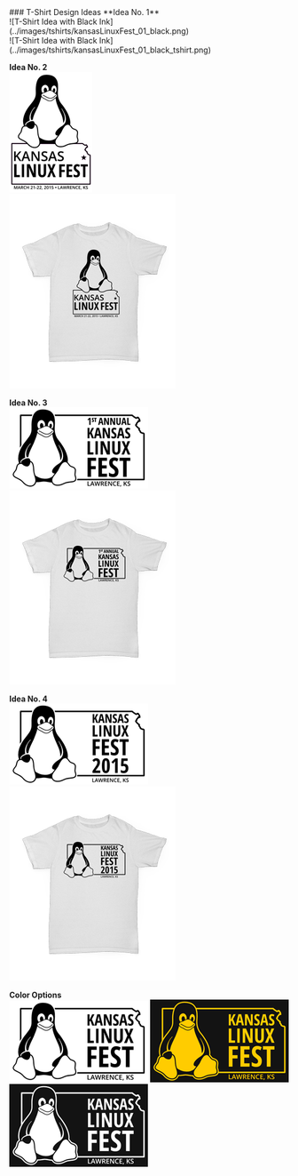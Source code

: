 <link href="tshirts.css" rel="stylesheet"/>
### T-Shirt Design Ideas
**Idea No. 1**<br/>
<span class="design-center">
![T-Shirt Idea with Black Ink](../images/tshirts/kansasLinuxFest_01_black.png)
</span><br/>
![T-Shirt Idea with Black Ink](../images/tshirts/kansasLinuxFest_01_black_tshirt.png)

**Idea No. 2**<br/>
<span class="design-center">
![T-Shirt Idea with Black Ink](../images/tshirts/kansasLinuxFest_02_black.png)
</span><br/>
![T-Shirt Idea with Black Ink](../images/tshirts/kansasLinuxFest_02_black_tshirt.png)

**Idea No. 3**<br/>
<span class="design-center">
![T-Shirt Idea with Black Ink](../images/tshirts/kansasLinuxFest_03_black.png)
</span><br/>
![T-Shirt Idea with Black Ink](../images/tshirts/kansasLinuxFest_03_black_tshirt.png)

**Idea No. 4**<br/>
<span class="design-center">
![T-Shirt Idea with Black Ink](../images/tshirts/kansasLinuxFest_04_black.png)
</span><br/>
![T-Shirt Idea with Black Ink](../images/tshirts/kansasLinuxFest_04_black_tshirt.png)

**Color Options**<br/>
![T-Shirt Idea with Black Ink](../images/tshirts/kansasLinuxFest_01_black.png)
![T-Shirt Idea with Black Ink](../images/tshirts/kansasLinuxFest_01_gold_black.png)
![T-Shirt Idea with Black Ink](../images/tshirts/kansasLinuxFest_01_white.png)